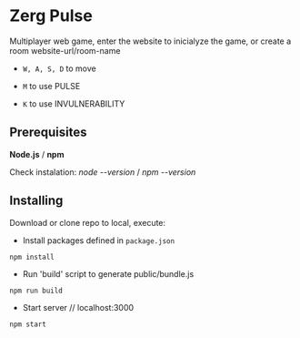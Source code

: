 # Zerg Pulse
Multiplayer web game, enter the website to inicialyze the game, or create a room website-url/room-name 

* ``W, A, S, D`` to move 

* ``M`` to use PULSE 

* ``K`` to use INVULNERABILITY 


## Prerequisites

**Node.js** / **npm**

Check instalation: *node --version* / *npm --version*


## Installing

Download or clone repo to local, execute:

* Install packages defined in ``package.json``
```
npm install
```
* Run 'build' script to generate public/bundle.js
```
npm run build
```
* Start server // localhost:3000
```
npm start
```
